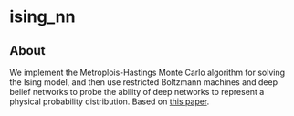# ising_nn
## About

We implement the Metroplois-Hastings Monte Carlo algorithm for solving the Ising model, and then use restricted Boltzmann machines and deep belief networks to probe the ability of deep networks to represent a physical probability distribution. Based on [this paper](https://arxiv.org/abs/1708.04622).  

